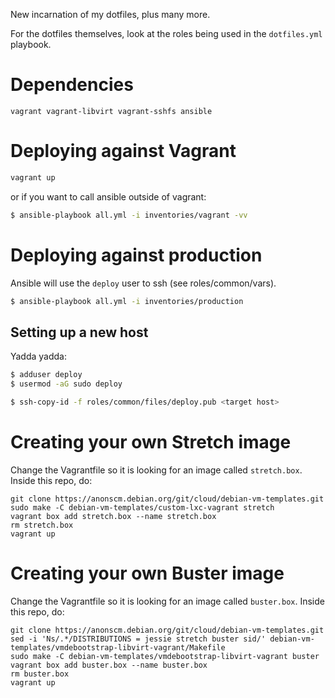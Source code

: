 New incarnation of my dotfiles, plus many more.

For the dotfiles themselves, look at the roles being used in the `dotfiles.yml`
playbook.


# Dependencies #

```
vagrant vagrant-libvirt vagrant-sshfs ansible
```


# Deploying against Vagrant #

```bash
vagrant up
```

or if you want to call ansible outside of vagrant:

```bash
$ ansible-playbook all.yml -i inventories/vagrant -vv
```


# Deploying against production #

Ansible will use the `deploy` user to ssh (see roles/common/vars).

```bash
$ ansible-playbook all.yml -i inventories/production
```


## Setting up a new host ##

Yadda yadda:

```bash
$ adduser deploy
$ usermod -aG sudo deploy
```

``` bash
$ ssh-copy-id -f roles/common/files/deploy.pub <target host>
```


# Creating your own Stretch image #

Change the Vagrantfile so it is looking for an image called `stretch.box`.
Inside this repo, do:

```
git clone https://anonscm.debian.org/git/cloud/debian-vm-templates.git
sudo make -C debian-vm-templates/custom-lxc-vagrant stretch
vagrant box add stretch.box --name stretch.box
rm stretch.box
vagrant up
```


# Creating your own Buster image #

Change the Vagrantfile so it is looking for an image called `buster.box`.
Inside this repo, do:

```
git clone https://anonscm.debian.org/git/cloud/debian-vm-templates.git
sed -i 'Ns/.*/DISTRIBUTIONS = jessie stretch buster sid/' debian-vm-templates/vmdebootstrap-libvirt-vagrant/Makefile
sudo make -C debian-vm-templates/vmdebootstrap-libvirt-vagrant buster
vagrant box add buster.box --name buster.box
rm buster.box
vagrant up
```
